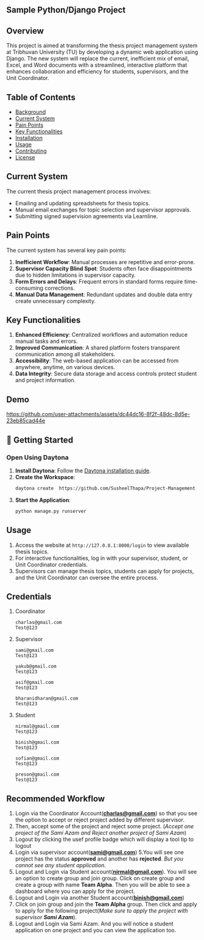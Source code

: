 ## Sample Python/Django Project

## Overview

This project is aimed at transforming the thesis project management system at Tribhuvan University (TU) by developing a dynamic web application using Django. The new system will replace the current, inefficient mix of email, Excel, and Word documents with a streamlined, interactive platform that enhances collaboration and efficiency for students, supervisors, and the Unit Coordinator.

## Table of Contents

- [Background](#background)
- [Current System](#current-system)
- [Pain Points](#pain-points)
- [Key Functionalities](#key-functionalities)
- [Installation](#installation)
- [Usage](#usage)
- [Contributing](#contributing)
- [License](#license)

## Current System

The current thesis project management process involves:

- Emailing and updating spreadsheets for thesis topics.
- Manual email exchanges for topic selection and supervisor approvals.
- Submitting signed supervision agreements via Learnline.

## Pain Points

The current system has several key pain points:

1. **Inefficient Workflow**: Manual processes are repetitive and error-prone.
2. **Supervisor Capacity Blind Spot**: Students often face disappointments due to hidden limitations in supervisor capacity.
3. **Form Errors and Delays**: Frequent errors in standard forms require time-consuming corrections.
4. **Manual Data Management**: Redundant updates and double data entry create unnecessary complexity.

## Key Functionalities

1. **Enhanced Efficiency**: Centralized workflows and automation reduce manual tasks and errors.
2. **Improved Communication**: A shared platform fosters transparent communication among all stakeholders.
3. **Accessibility**: The web-based application can be accessed from anywhere, anytime, on various devices.
4. **Data Integrity**: Secure data storage and access controls protect student and project information.

## Demo

https://github.com/user-attachments/assets/dc44dc16-8f2f-48dc-8d5e-23eb85cad44e

## 🚀 Getting Started

### Open Using Daytona

1. **Install Daytona**: Follow the [Daytona installation guide](https://www.daytona.io/docs/installation/installation/).
2. **Create the Workspace**:
   ```bash
   daytona create  https://github.com/SusheelThapa/Project-Management
   ```
3. **Start the Application**:
   ```bash
   python manage.py runserver
   ```

## Usage

1. Access the website at `http://127.0.0.1:8000/login` to view available thesis topics.
2. For interactive functionalities, log in with your supervisor, student, or Unit Coordinator credentials.
3. Supervisors can manage thesis topics, students can apply for projects, and the Unit Coordinator can oversee the entire process.

## Credentials

1. Coordinator
   ```
   charlas@gmail.com
   Test@123
   ```
2. Supervisor

   ```
   sami@gmail.com
   Test@123
   ```

   ```
   yakub@gmail.com
   Test@123
   ```

   ```
   asif@gmail.com
   Test@123
   ```

   ```
   bharanidharan@gmail.com
   Test@123
   ```

3. Student

   ```
   nirmal@gmail.com
   Test@123
   ```

   ```
   binish@gmail.com
   Test@123
   ```

   ```
   sofian@gmail.com
   Test@123
   ```

   ```
   preson@gmail.com
   Test@123
   ```

## Recommended Workflow

1. Login via the Coordinator Account(**charlas@gmail.com**) so that you see the option to accept or reject project added by different supervisor.
2. Then, accept some of the project and reject some project. (_Accept one project of the Sami Azam and Reject another project of Sami Azam_)
3. Logout by clicking the usef profile badge which will display a tool tip to logout
4. Login via supervisor account(**sami@gmail.com**)
   5.You will see one project has the status **approved** and another has **rejected**. _But you cannot see any student application._
5. Logout and Login via Student account(**nirmal@gmail.com**). You will see an option to create group and join group. Click on create group and create a group with name **Team Alpha**. Then you will be able to see a dashboard where you can apply for the project.
6. Logout and Login via another Student account(**binish@gmail.com**)
7. Click on join group and join the **Team Alpha** group. Then click and apply to apply for the following project(*Make sure to apply the project with supervisor **Sami Azam***).
8. Logout and Login via Sami Azam. And you will notice a student application on one project and you can view the application too.
